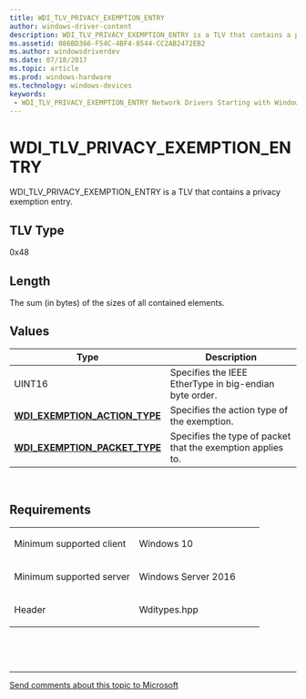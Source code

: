 ```yaml
---
title: WDI_TLV_PRIVACY_EXEMPTION_ENTRY
author: windows-driver-content
description: WDI_TLV_PRIVACY_EXEMPTION_ENTRY is a TLV that contains a privacy exemption entry.
ms.assetid: 086BD366-F54C-4BF4-8544-CC2AB2472EB2
ms.author: windowsdriverdev 
ms.date: 07/18/2017 
ms.topic: article 
ms.prod: windows-hardware 
ms.technology: windows-devices 
keywords:
 - WDI_TLV_PRIVACY_EXEMPTION_ENTRY Network Drivers Starting with Windows Vista
---
```


# WDI\_TLV\_PRIVACY\_EXEMPTION\_ENTRY


WDI\_TLV\_PRIVACY\_EXEMPTION\_ENTRY is a TLV that contains a privacy exemption entry.

## TLV Type


0x48

## Length


The sum (in bytes) of the sizes of all contained elements.

## Values


| Type                                                                   | Description                                                 |
|------------------------------------------------------------------------|-------------------------------------------------------------|
| UINT16                                                                 | Specifies the IEEE EtherType in big-endian byte order.      |
| [**WDI\_EXEMPTION\_ACTION\_TYPE**](https://msdn.microsoft.com/library/windows/hardware/dn897820) | Specifies the action type of the exemption.                 |
| [**WDI\_EXEMPTION\_PACKET\_TYPE**](https://msdn.microsoft.com/library/windows/hardware/dn897823) | Specifies the type of packet that the exemption applies to. |

 

Requirements
------------

<table>
<colgroup>
<col width="50%" />
<col width="50%" />
</colgroup>
<tbody>
<tr class="odd">
<td><p>Minimum supported client</p></td>
<td><p>Windows 10</p></td>
</tr>
<tr class="even">
<td><p>Minimum supported server</p></td>
<td><p>Windows Server 2016</p></td>
</tr>
<tr class="odd">
<td><p>Header</p></td>
<td>Wditypes.hpp</td>
</tr>
</tbody>
</table>

 

 


--------------------
[Send comments about this topic to Microsoft](mailto:wsddocfb@microsoft.com?subject=Documentation%20feedback%20%5Bnetvista\netvista%5D:%20WDI_TLV_PRIVACY_EXEMPTION_ENTRY%20%20RELEASE:%20%287/10/2017%29&body=%0A%0APRIVACY%20STATEMENT%0A%0AWe%20use%20your%20feedback%20to%20improve%20the%20documentation.%20We%20don't%20use%20your%20email%20address%20for%20any%20other%20purpose,%20and%20we'll%20remove%20your%20email%20address%20from%20our%20system%20after%20the%20issue%20that%20you're%20reporting%20is%20fixed.%20While%20we're%20working%20to%20fix%20this%20issue,%20we%20might%20send%20you%20an%20email%20message%20to%20ask%20for%20more%20info.%20Later,%20we%20might%20also%20send%20you%20an%20email%20message%20to%20let%20you%20know%20that%20we've%20addressed%20your%20feedback.%0A%0AFor%20more%20info%20about%20Microsoft's%20privacy%20policy,%20see%20http://privacy.microsoft.com/default.aspx. "Send comments about this topic to Microsoft")



